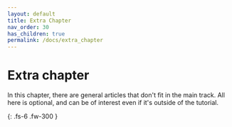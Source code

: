 ```yaml
---
layout: default
title: Extra Chapter
nav_order: 30
has_children: true
permalink: /docs/extra_chapter
---
```


# Extra chapter
In this chapter, there are general articles that don't fit in the main track. All here is optional, and can be of interest even if it's outside of the tutorial.

{: .fs-6 .fw-300 }
